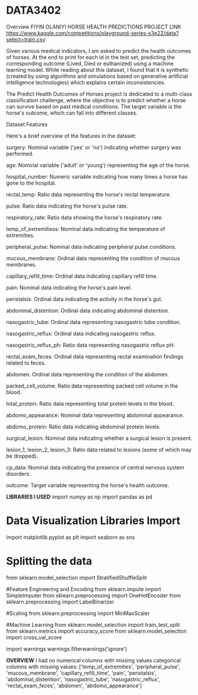 # DATA3402
Overview
FIYIN OLANIYI
HORSE HEALTH PREDICTIONS PROJECT
LINK https://www.kaggle.com/competitions/playground-series-s3e22/data?select=train.csv

Given various medical indicators, I am asked to predict the health outcomes of horses. At the end to print for each id in the test set, predicting the corresponding outcome (Lived, Died or euthanized) using a machine learning model.
While reading about this dataset, I found that it is synthetic (created by using algorithms and simulations based on generative artificial intelligence technologies) which explains certain inconsistencies.

The Predict Health Outcomes of Horses project is dedicated to a multi-class classification challenge, where the objective is to predict whether a horse can survive based on past medical conditions. The target variable is the horse's outcome, which can fall into different classes.

Dataset Features

Here's a brief overview of the features in the dataset:

surgery: Nominal variable ('yes' or 'no') indicating whether surgery was performed.

age: Nominal variable ('adult' or 'young') representing the age of the horse.

hospital_number: Numeric variable indicating how many times a horse has gone to the hospital.

rectal_temp: Ratio data representing the horse's rectal temperature.

pulse: Ratio data indicating the horse's pulse rate.

respiratory_rate: Ratio data showing the horse's respiratory rate.

temp_of_extremitiess: Nominal data indicating the temperature of extremities.

peripheral_pulse: Nominal data indicating peripheral pulse conditions.

mucous_membrane: Ordinal data representing the condition of mucous membranes.

capillary_refill_time: Ordinal data indicating capillary refill time.

pain: Nominal data indicating the horse's pain level.

peristalsis: Ordinal data indicating the activity in the horse's gut.

abdominal_distention: Ordinal data indicating abdominal distention.

nasogastric_tube: Ordinal data representing nasogastric tube condition.

nasogastric_reflux: Ordinal data indicating nasogastric reflux.

nasogastric_reflux_ph: Ratio data representing nasogastric reflux pH.

rectal_exam_feces: Ordinal data representing rectal examination findings related to feces.

abdomen: Ordinal data representing the condition of the abdomen.

packed_cell_volume: Ratio data representing packed cell volume in the blood.

total_protein: Ratio data representing total protein levels in the blood.

abdomo_appearance: Nominal data representing abdominal appearance.

abdomo_protein: Ratio data indicating abdominal protein levels.

surgical_lesion: Nominal data indicating whether a surgical lesion is present.

lesion_1, lesion_2, lesion_3: Ratio data related to lesions (some of which may be dropped).

cp_data: Nominal data indicating the presence of central nervous system disorders.

outcome: Target variable representing the horse's health outcome.


**LIBRARIES I USED**
import numpy as np
import pandas as pd

# Data Visualization Libraries Import
import matplotlib.pyplot as plt
import seaborn as sns

# Splitting the data
from sklearn.model_selection import StratifiedShuffleSplit

#Feature Engineering and Encoding
from sklearn.impute import SimpleImputer
from sklearn.preprocessing import OneHotEncoder
from sklearn.preprocessing import LabelBinarizer

#Scaling
from sklearn.preprocessing import MinMaxScaler

#Machine Learning
from sklearn.model_selection import train_test_split
from sklearn.metrics import accuracy_score
from sklearn.model_selection import cross_val_score

import warnings
warnings.filterwarnings('ignore')


**OVERVIEW**
I had no numerical columns with missing values
categorical columns with missing values: ['temp_of_extremities', 'peripheral_pulse', 'mucous_membrane', 'capillary_refill_time', 'pain', 'peristalsis', 'abdominal_distention', 'nasogastric_tube', 'nasogastric_reflux', 'rectal_exam_feces', 'abdomen', 'abdomo_appearance']
